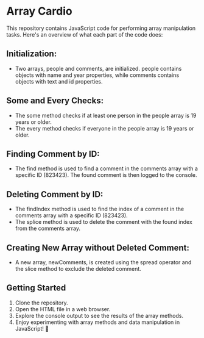 # Array Cardio

This repository contains JavaScript code for performing array manipulation tasks. Here's an overview of what each part of the code does:

## Initialization:
- Two arrays, people and comments, are initialized. people contains objects with name and year properties, while comments contains objects with text and id properties.

## Some and Every Checks:
- The some method checks if at least one person in the people array is 19 years or older.
- The every method checks if everyone in the people array is 19 years or older.

## Finding Comment by ID:
- The find method is used to find a comment in the comments array with a specific ID (823423). The found comment is then logged to the console.

## Deleting Comment by ID:
- The findIndex method is used to find the index of a comment in the comments array with a specific ID (823423).
- The splice method is used to delete the comment with the found index from the comments array.

## Creating New Array without Deleted Comment:
- A new array, newComments, is created using the spread operator and the slice method to exclude the deleted comment.

## Getting Started
1. Clone the repository.
2. Open the HTML file in a web browser.
3. Explore the console output to see the results of the array methods.
4. Enjoy experimenting with array methods and data manipulation in JavaScript! 🚀
